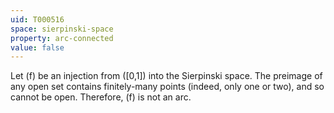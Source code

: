 ```yaml
---
uid: T000516
space: sierpinski-space
property: arc-connected
value: false
---
```

Let \(f\) be an injection from \([0,1]\) into the Sierpinski space. The preimage of any open set contains finitely-many points (indeed, only one or two), and so cannot be open. Therefore, \(f\) is not an arc.


